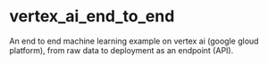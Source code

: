 # vertex_ai_end_to_end
An end to end machine learning example on vertex ai (google gloud platform), from raw data to deployment as an endpoint (API).
